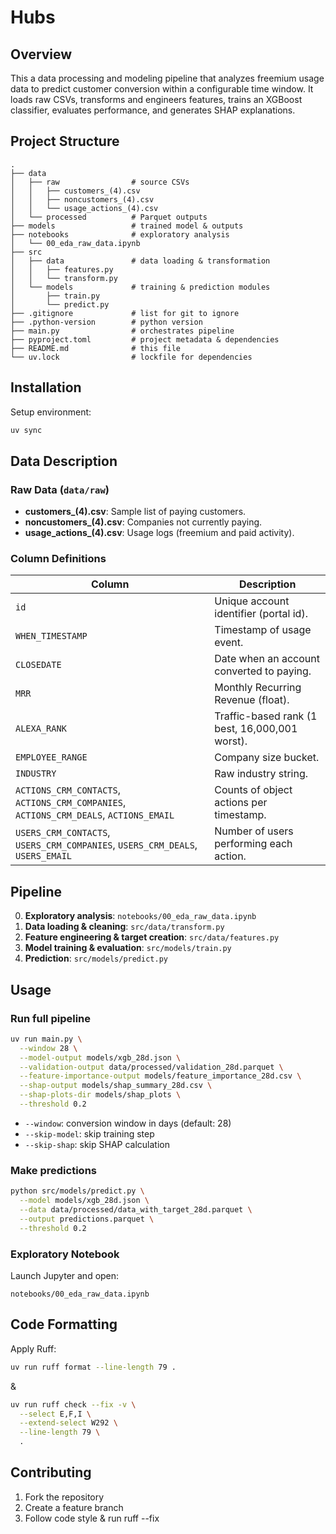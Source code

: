 # Hubs

## Overview

This a data processing and modeling pipeline that analyzes freemium usage data to predict customer conversion within a configurable time window. It loads raw CSVs, transforms and engineers features, trains an XGBoost classifier, evaluates performance, and generates SHAP explanations.

## Project Structure

```
.
├── data
│   ├── raw                # source CSVs
│   │   ├── customers_(4).csv
│   │   ├── noncustomers_(4).csv
│   │   └── usage_actions_(4).csv
│   └── processed          # Parquet outputs
├── models                 # trained model & outputs
├── notebooks              # exploratory analysis
│   └── 00_eda_raw_data.ipynb
├── src
│   ├── data               # data loading & transformation
│   │   ├── features.py
│   │   └── transform.py
│   └── models             # training & prediction modules
│       ├── train.py
│       └── predict.py
├── .gitignore             # list for git to ignore
├── .python-version        # python version
├── main.py                # orchestrates pipeline
├── pyproject.toml         # project metadata & dependencies
├── README.md              # this file
└── uv.lock                # lockfile for dependencies
```

## Installation

Setup environment:

```bash
uv sync
```


## Data Description

### Raw Data (`data/raw`)

- **customers_(4).csv**: Sample list of paying customers.
- **noncustomers_(4).csv**: Companies not currently paying.
- **usage_actions_(4).csv**: Usage logs (freemium and paid activity).

### Column Definitions

| Column | Description |
|--------|-------------|
| `id` | Unique account identifier (portal id). |
| `WHEN_TIMESTAMP` | Timestamp of usage event. |
| `CLOSEDATE` | Date when an account converted to paying. |
| `MRR` | Monthly Recurring Revenue (float). |
| `ALEXA_RANK` | Traffic-based rank (1 best, 16,000,001 worst). |
| `EMPLOYEE_RANGE` | Company size bucket. |
| `INDUSTRY` | Raw industry string. |
| `ACTIONS_CRM_CONTACTS`, `ACTIONS_CRM_COMPANIES`, `ACTIONS_CRM_DEALS`, `ACTIONS_EMAIL` | Counts of object actions per timestamp. |
| `USERS_CRM_CONTACTS`, `USERS_CRM_COMPANIES`, `USERS_CRM_DEALS`, `USERS_EMAIL` | Number of users performing each action. |


## Pipeline

0. **Exploratory analysis**: `notebooks/00_eda_raw_data.ipynb`
1. **Data loading & cleaning**: `src/data/transform.py`
2. **Feature engineering & target creation**: `src/data/features.py`
3. **Model training & evaluation**: `src/models/train.py`
4. **Prediction**: `src/models/predict.py`

## Usage

### Run full pipeline

```bash
uv run main.py \
  --window 28 \
  --model-output models/xgb_28d.json \
  --validation-output data/processed/validation_28d.parquet \
  --feature-importance-output models/feature_importance_28d.csv \
  --shap-output models/shap_summary_28d.csv \
  --shap-plots-dir models/shap_plots \
  --threshold 0.2
```

- `--window`: conversion window in days (default: 28)
- `--skip-model`: skip training step
- `--skip-shap`: skip SHAP calculation

### Make predictions

```bash
python src/models/predict.py \
  --model models/xgb_28d.json \
  --data data/processed/data_with_target_28d.parquet \
  --output predictions.parquet \
  --threshold 0.2
```

### Exploratory Notebook

Launch Jupyter and open:

```
notebooks/00_eda_raw_data.ipynb
```

## Code Formatting

Apply Ruff:

```bash
uv run ruff format --line-length 79 .
```
&
```bash
uv run ruff check --fix -v \
  --select E,F,I \
  --extend-select W292 \
  --line-length 79 \
  .
```

## Contributing

1. Fork the repository
2. Create a feature branch
3. Follow code style & run ruff --fix
